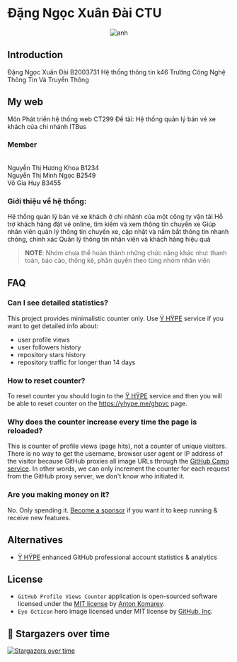 # Đặng Ngọc Xuân Đài CTU

<p align="center">
<img src="https://static.tuoitre.vn/tto/i/s626/2012/12/13/acDyFo20.jpg" alt="anh"></a>
</p>

## Introduction
Đặng Ngọc Xuân Đài
B2003731
Hệ thống thông tin k46
Trường Công Nghệ Thông Tin Và Truyền Thông

## My web
Môn Phát triển hệ thống web CT299
Đề tài: Hệ thống quản lý bán vé xe khách của chi nhánh ITBus

### Member

<br>Nguyễn Thị Hương Khoa B1234
<br>Nguyễn Thị Minh Ngọc B2549
<br>Võ Gia Huy B3455

### Giới thiệu về hệ thống:
Hệ thống quản lý bán vé xe khách ở chi nhánh của một công ty vận tải
Hỗ trợ khách hàng đặt vé online, tìm kiếm và xem thông tin chuyến xe
Giúp nhân viên quản lý thông tin chuyến xe, cập nhật và nắm bắt thông tin nhanh chóng, chính xác
Quản lý thông tin nhân viên và khách hàng hiệu quả




> **NOTE**: Nhóm chưa thể hoàn thành những chức năng khác như: thanh toán, báo cáo, thống kê, phân quyền theo từng nhóm nhân viên



## FAQ

### Can I see detailed statistics?

This project provides minimalistic counter only. Use [Ÿ HŸPE] service if you want to get detailed info about:
- user profile views
- user followers history
- repository stars history
- repository traffic for longer than 14 days

### How to reset counter?

To reset counter you should login to the [Ÿ HŸPE] service and then you will be able to reset counter on the https://yhype.me/ghpvc page.

### Why does the counter increase every time the page is reloaded?

This is counter of profile views (page hits), not a counter of unique visitors.
There is no way to get the username, browser user agent or IP address of the visitor because
GitHub proxies all image URLs through the [GitHub Camo service].
In other words, we can only increment the counter for each request from the GitHub proxy server,
we don't know who initiated it.

### Are you making money on it?

No. Only spending it. [Become a sponsor] if you want it to keep running & receive new features.

## Alternatives

- [Ÿ HŸPE] enhanced GitHub professional account statistics & analytics

## License

- `GitHub Profile Views Counter` application is open-sourced software licensed under the [MIT license](LICENSE) by [Anton Komarev].
- `Eye Octicon` hero image licensed under MIT license by [GitHub, Inc].

## 🌟 Stargazers over time

[![Stargazers over time](https://chart.yhype.me/github/repository-star/v1/MDEwOlJlcG9zaXRvcnkyNzg5Mjk4Njc=.svg)](https://yhype.me?utm_source=github&utm_medium=antonkomarev-github-profile-views-counter&utm_content=chart-repository-star-cumulative)

[Anton Komarev]: https://komarev.com
[GitHub, Inc]: https://github.com
[Live demo]: https://github.com/antonkomarev
[my profile repository]: https://github.com/antonkomarev/antonkomarev
[Help me cut server costs]: https://paypal.me/antonkomarev
[Become a sponsor]: https://paypal.me/antonkomarev
[GitHub Camo service]: https://github.blog/2010-11-13-sidejack-prevention-phase-3-ssl-proxied-assets/
[Ÿ HŸPE]: https://yhype.me
